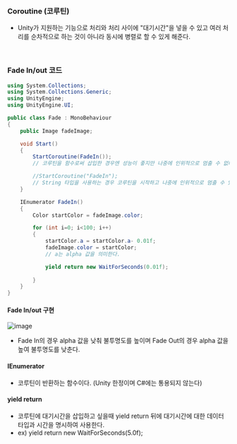 ### Coroutine (코루틴)
- Unity가 지원하는 기능으로 처리와 처리 사이에 "대기시간"을 넣을 수 있고 여러 처리를 순차적으로 하는 것이 아니라 동시에 병렬로 할 수 있게 해준다.

<br>

### Fade In/out 코드
```C#
using System.Collections;
using System.Collections.Generic;
using UnityEngine;
using UnityEngine.UI;

public class Fade : MonoBehaviour
{
    public Image fadeImage;

    void Start()
    {
        StartCoroutine(FadeIn());
        // 코루틴을 함수로써 삽입한 경우엔 성능이 좋지만 나중에 인위적으로 멈출 수 없다.

        //StartCoroutine("FadeIn");
        // String 타입을 사용하는 경우 코루틴을 시작하고 나중에 인위적으로 멈출 수 있다.
    }

    IEnumerator FadeIn()
    {
        Color startColor = fadeImage.color;

        for (int i=0; i<100; i++)
        {
            startColor.a = startColor.a- 0.01f;
            fadeImage.color = startColor;
            // a는 alpha 값을 의미한다.

            yield return new WaitForSeconds(0.01f);
            
        }
    }
}
```


#### Fade In/out 구현
![image](https://user-images.githubusercontent.com/79950504/179657798-a7397131-87e3-4a54-aa67-3b865c81de7c.png)
- Fade In의 경우 alpha 값을 낮춰 불투명도를 높이며 Fade Out의 경우 alpha 값을 높여 불투명도를 낮춘다.

#### IEnumerator
- 코루틴이 반환하는 함수이다. (Unity 한정이며 C#에는 통용되지 않는다)

#### yield return
- 코루틴에 대기시간을 삽입하고 싶을때 yield return 뒤에 대기시간에 대한 데이터 타입과 시간을 명시하여 사용한다.
- ex) yield return new WaitForSeconds(5.0f);

<br>


